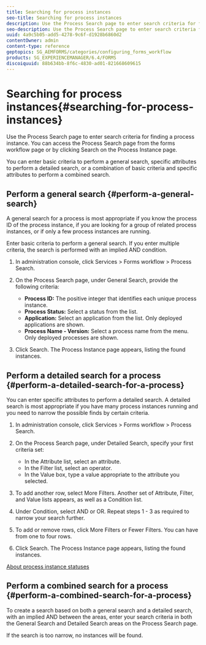 ```yaml
---
title: Searching for process instances
seo-title: Searching for process instances
description: Use the Process Search page to enter search criteria for finding a process instance.
seo-description: Use the Process Search page to enter search criteria for finding a process instance.
uuid: 4a9c5b05-add5-4278-9c6f-d1928b6860d2
contentOwner: admin
content-type: reference
geptopics: SG_AEMFORMS/categories/configuring_forms_workflow
products: SG_EXPERIENCEMANAGER/6.4/FORMS
discoiquuid: 88b634bb-8f6c-4830-ad01-821668609615
---
```


# Searching for process instances{#searching-for-process-instances}

Use the Process Search page to enter search criteria for finding a process instance. You can access the Process Search page from the forms workflow page or by clicking Search on the Process Instance page.

You can enter basic criteria to perform a general search, specific attributes to perform a detailed search, or a combination of basic criteria and specific attributes to perform a combined search.

## Perform a general search {#perform-a-general-search}

A general search for a process is most appropriate if you know the process ID of the process instance, if you are looking for a group of related process instances, or if only a few process instances are running.

Enter basic criteria to perform a general search. If you enter multiple criteria, the search is performed with an implied AND condition.

1. In administration console, click Services &gt; Forms workflow &gt; Process Search.
1. On the Process Search page, under General Search, provide the following criteria:

    * **Process ID:** The positive integer that identifies each unique process instance.
    * **Process Status:** Select a status from the list.
    * **Application:** Select an application from the list. Only deployed applications are shown.
    * **Process Name - Version:** Select a process name from the menu. Only deployed processes are shown.

1. Click Search. The Process Instance page appears, listing the found instances.

## Perform a detailed search for a process {#perform-a-detailed-search-for-a-process}

You can enter specific attributes to perform a detailed search. A detailed search is most appropriate if you have many process instances running and you need to narrow the possible finds by certain criteria.

1. In administration console, click Services &gt; Forms workflow &gt; Process Search.
1. On the Process Search page, under Detailed Search, specify your first criteria set:

    * In the Attribute list, select an attribute.
    * In the Filter list, select an operator.
    * In the Value box, type a value appropriate to the attribute you selected.

1. To add another row, select More Filters. Another set of Attribute, Filter, and Value lists appears, as well as a Condition list.
1. Under Condition, select AND or OR. Repeat steps 1 - 3 as required to narrow your search further.
1. To add or remove rows, click More Filters or Fewer Filters. You can have from one to four rows.
1. Click Search. The Process Instance page appears, listing the found instances.

[About process instance statuses](/help/forms/using/admin-help/processes.md#about-process-instance-statuses)

## Perform a combined search for a process {#perform-a-combined-search-for-a-process}

To create a search based on both a general search and a detailed search, with an implied AND between the areas, enter your search criteria in both the General Search and Detailed Search areas on the Process Search page.

If the search is too narrow, no instances will be found.
